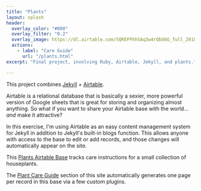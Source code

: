 ```yaml
---
title: "Plants"
layout: splash
header:
  overlay_color: "#000"
  overlay_filter: "0.2"
  overlay_image: https://dl.airtable.com/5QREFPhhSAq3w4rQbO6G_full_2018-05-31%2021.46.01.jpg
  actions:
    - label: "Care Guide"
      url: "/plants.html"
excerpt: "Final project, involving Ruby, Airtable, Jekyll, and plants."

---
```


This project combines [Jekyll](https://jekyllrb.com/) + [Airtable](https://airtable.com/).

Airtable is a relational database that is basically a sexier, more powerful version of Google sheets that is great for storing and organizing almost anything. So what if you want to share your Airtable base with the world... _and_ make it attractive?

In this exercise, I'm using Airtable as an easy content management system for Jekyll in addition to Jekyll's built-in blogs function. This allows anyone with access to the base to edit or add records, and those changes will automatically appear on the site.

This [Plants Airtable Base](https://airtable.com/shrkyrmwA7q05dfqp) tracks care instructions for a small collection of houseplants.

The [Plant Care Guide](/plants.html) section of this site automatically generates one page per record in this base via a few custom plugins.
